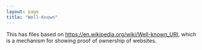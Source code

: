 ```yaml
---
layout: page
title: "Well-Known"
---
```


This has files based on https://en.wikipedia.org/wiki/Well-known_URI,
which is a mechanism for showing proof of ownership of websites.
